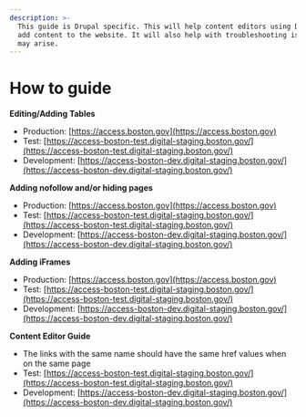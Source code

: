 ```yaml
---
description: >-
  This guide is Drupal specific. This will help content editors using Drupal to
  add content to the website. It will also help with troubleshooting issues that
  may arise.
---
```


# How to guide

**Editing/Adding Tables**

* Production: [https://access.boston.gov](https://access.boston.gov)
* Test: [https://access-boston-test.digital-staging.boston.gov/](https://access-boston-test.digital-staging.boston.gov/)
* Development: [https://access-boston-dev.digital-staging.boston.gov/](https://access-boston-dev.digital-staging.boston.gov/)

**Adding nofollow and/or hiding pages**

* Production: [https://access.boston.gov](https://access.boston.gov)
* Test: [https://access-boston-test.digital-staging.boston.gov/](https://access-boston-test.digital-staging.boston.gov/)
* Development: [https://access-boston-dev.digital-staging.boston.gov/](https://access-boston-dev.digital-staging.boston.gov/)

**Adding iFrames**

* Production: [https://access.boston.gov](https://access.boston.gov)
* Test: [https://access-boston-test.digital-staging.boston.gov/](https://access-boston-test.digital-staging.boston.gov/)
* Development: [https://access-boston-dev.digital-staging.boston.gov/](https://access-boston-dev.digital-staging.boston.gov/)

**Content Editor Guide**

* The links with the same name should have the same href values when on the same page
* Test: [https://access-boston-test.digital-staging.boston.gov/](https://access-boston-test.digital-staging.boston.gov/)
* Development: [https://access-boston-dev.digital-staging.boston.gov/](https://access-boston-dev.digital-staging.boston.gov/)


